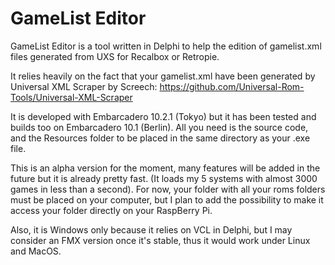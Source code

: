 # GameList Editor
GameList Editor is a tool written in Delphi to help the edition of gamelist.xml files generated from UXS for Recalbox or Retropie.

It relies heavily on the fact that your gamelist.xml have been generated by Universal XML Scraper by Screech:
https://github.com/Universal-Rom-Tools/Universal-XML-Scraper

It is developed with Embarcadero 10.2.1 (Tokyo) but it has been tested and builds too on Embarcadero 10.1 (Berlin).
All you need is the source code, and the Resources folder to be placed in the same directory as your .exe file.

This is an alpha version for the moment, many features will be added in the future but it is already pretty fast.
(It loads my 5 systems with almost 3000 games in less than a second).
For now, your folder with all your roms folders must be placed on your computer, but I plan to add the possibility to make it access your folder directly on your RaspBerry Pi.

Also, it is Windows only because it relies on VCL in Delphi, but I may consider an FMX version once it's stable, thus it would work under Linux and MacOS.
